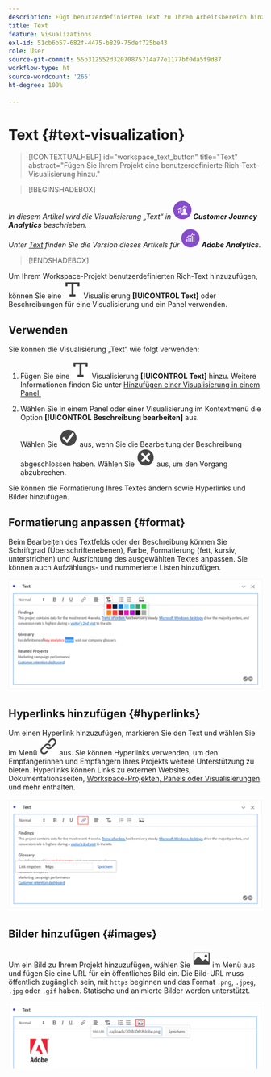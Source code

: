 ```yaml
---
description: Fügt benutzerdefinierten Text zu Ihrem Arbeitsbereich hinzu.
title: Text
feature: Visualizations
exl-id: 51cb6b57-682f-4475-b829-75def725be43
role: User
source-git-commit: 55b312552d32070875714a77e1177bf0da5f9d87
workflow-type: ht
source-wordcount: '265'
ht-degree: 100%

---
```


# Text {#text-visualization}

<!-- markdownlint-disable MD034 -->

>[!CONTEXTUALHELP]
>id="workspace_text_button"
>title="Text"
>abstract="Fügen Sie Ihrem Projekt eine benutzerdefinierte Rich-Text-Visualisierung hinzu."

<!-- markdownlint-enable MD034 -->


>[!BEGINSHADEBOX]

_In diesem Artikel wird die Visualisierung „Text“ in_ ![CustomerJourneyAnalytics](/help/assets/icons/CustomerJourneyAnalytics.svg) _**Customer Journey Analytics** beschrieben._<br/>_Unter [Text](https://experienceleague.adobe.com/de/docs/analytics/analyze/analysis-workspace/visualizations/text) finden Sie die Version dieses Artikels für_ ![AdobeAnalytics](/help/assets/icons/AdobeAnalytics.svg) _**Adobe Analytics**._

>[!ENDSHADEBOX]


Um Ihrem Workspace-Projekt benutzerdefinierten Rich-Text hinzuzufügen, können Sie eine ![Text](/help/assets/icons/Text.svg) Visualisierung **[!UICONTROL Text]** oder Beschreibungen für eine Visualisierung und ein Panel verwenden.

## Verwenden

Sie können die Visualisierung „Text“ wie folgt verwenden:

1. Fügen Sie eine ![Text](/help/assets/icons/Text.svg) Visualisierung **[!UICONTROL Text]** hinzu. Weitere Informationen finden Sie unter [Hinzufügen einer Visualisierung in einem Panel.](freeform-analysis-visualizations.md#add-visualizations-to-a-panel)

1. Wählen Sie in einem Panel oder einer Visualisierung im Kontextmenü die Option **[!UICONTROL Beschreibung bearbeiten]** aus.

   Wählen Sie ![CheckmarkCircle](/help/assets/icons/CheckmarkCircle.svg) aus, wenn Sie die Bearbeitung der Beschreibung abgeschlossen haben. Wählen Sie ![CloseCircle](/help/assets/icons/CloseCircle.svg) aus, um den Vorgang abzubrechen.

Sie können die Formatierung Ihres Textes ändern sowie Hyperlinks und Bilder hinzufügen.

## Formatierung anpassen {#format}

Beim Bearbeiten des Textfelds oder der Beschreibung können Sie Schriftgrad (Überschriftenebenen), Farbe, Formatierung (fett, kursiv, unterstrichen) und Ausrichtung des ausgewählten Textes anpassen. Sie können auch Aufzählungs- und nummerierte Listen hinzufügen.

![Textoptionen für ein Workspace-Projekt mit Hervorhebung der Textfarbpalette.](assets/format.png)

## Hyperlinks hinzufügen {#hyperlinks}

Um einen Hyperlink hinzuzufügen, markieren Sie den Text und wählen Sie im Menü ![Link](/help/assets/icons/Link.svg) aus. Sie können Hyperlinks verwenden, um den Empfängerinnen und Empfängern Ihres Projekts weitere Unterstützung zu bieten. Hyperlinks können Links zu externen Websites, Dokumentationsseiten, [Workspace-Projekten, Panels oder Visualisierungen](/help/analysis-workspace/curate-share/shareable-links.md) und mehr enthalten.

![Textoptionen mit hervorgehobenem Link-Symbol.](assets/hyperlink.png)

## Bilder hinzufügen {#images}

Um ein Bild zu Ihrem Projekt hinzuzufügen, wählen Sie ![Bild](/help/assets/icons/Image.svg) im Menü aus und fügen Sie eine URL für ein öffentliches Bild ein. Die Bild-URL muss öffentlich zugänglich sein, mit `https` beginnen und das Format `.png`, `.jpeg`, `.jpg` oder `.gif` haben. Statische und animierte Bilder werden unterstützt.

![Textoptionen mit ausgewähltem Bildsymbol.](assets/image.png)
